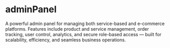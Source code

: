 # adminPanel
A powerful admin panel for managing both service-based and e-commerce platforms. Features include product and service management, order tracking, user control, analytics, and secure role-based access — built for scalability, efficiency, and seamless business operations.
